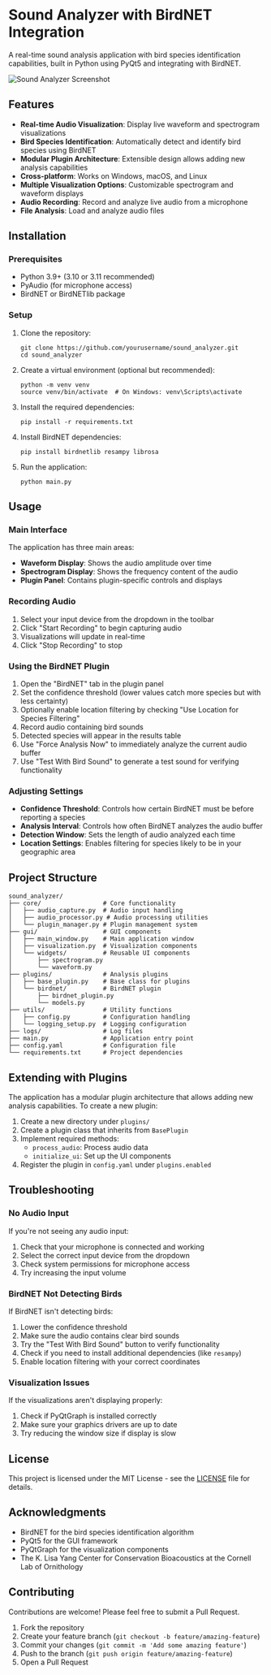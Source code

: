 # Sound Analyzer with BirdNET Integration

A real-time sound analysis application with bird species identification capabilities, built in Python using PyQt5 and integrating with BirdNET.

![Sound Analyzer Screenshot](docs/images/screenshot.png)

## Features

- **Real-time Audio Visualization**: Display live waveform and spectrogram visualizations
- **Bird Species Identification**: Automatically detect and identify bird species using BirdNET
- **Modular Plugin Architecture**: Extensible design allows adding new analysis capabilities
- **Cross-platform**: Works on Windows, macOS, and Linux
- **Multiple Visualization Options**: Customizable spectrogram and waveform displays
- **Audio Recording**: Record and analyze live audio from a microphone
- **File Analysis**: Load and analyze audio files

## Installation

### Prerequisites

- Python 3.9+ (3.10 or 3.11 recommended)
- PyAudio (for microphone access)
- BirdNET or BirdNETlib package

### Setup

1. Clone the repository:
   ```
   git clone https://github.com/yourusername/sound_analyzer.git
   cd sound_analyzer
   ```

2. Create a virtual environment (optional but recommended):
   ```
   python -m venv venv
   source venv/bin/activate  # On Windows: venv\Scripts\activate
   ```

3. Install the required dependencies:
   ```
   pip install -r requirements.txt
   ```

4. Install BirdNET dependencies:
   ```
   pip install birdnetlib resampy librosa
   ```

5. Run the application:
   ```
   python main.py
   ```

## Usage

### Main Interface

The application has three main areas:
- **Waveform Display**: Shows the audio amplitude over time
- **Spectrogram Display**: Shows the frequency content of the audio
- **Plugin Panel**: Contains plugin-specific controls and displays

### Recording Audio

1. Select your input device from the dropdown in the toolbar
2. Click "Start Recording" to begin capturing audio
3. Visualizations will update in real-time
4. Click "Stop Recording" to stop

### Using the BirdNET Plugin

1. Open the "BirdNET" tab in the plugin panel
2. Set the confidence threshold (lower values catch more species but with less certainty)
3. Optionally enable location filtering by checking "Use Location for Species Filtering"
4. Record audio containing bird sounds
5. Detected species will appear in the results table
6. Use "Force Analysis Now" to immediately analyze the current audio buffer
7. Use "Test With Bird Sound" to generate a test sound for verifying functionality

### Adjusting Settings

- **Confidence Threshold**: Controls how certain BirdNET must be before reporting a species
- **Analysis Interval**: Controls how often BirdNET analyzes the audio buffer
- **Detection Window**: Sets the length of audio analyzed each time
- **Location Settings**: Enables filtering for species likely to be in your geographic area

## Project Structure

```
sound_analyzer/
├── core/                 # Core functionality
│   ├── audio_capture.py  # Audio input handling
│   ├── audio_processor.py # Audio processing utilities
│   └── plugin_manager.py # Plugin management system
├── gui/                  # GUI components
│   ├── main_window.py    # Main application window
│   ├── visualization.py  # Visualization components
│   └── widgets/          # Reusable UI components
│       ├── spectrogram.py
│       └── waveform.py
├── plugins/              # Analysis plugins
│   ├── base_plugin.py    # Base class for plugins
│   └── birdnet/          # BirdNET plugin
│       ├── birdnet_plugin.py
│       └── models.py
├── utils/                # Utility functions
│   ├── config.py         # Configuration handling
│   └── logging_setup.py  # Logging configuration
├── logs/                 # Log files
├── main.py               # Application entry point
├── config.yaml           # Configuration file
└── requirements.txt      # Project dependencies
```

## Extending with Plugins

The application has a modular plugin architecture that allows adding new analysis capabilities. To create a new plugin:

1. Create a new directory under `plugins/`
2. Create a plugin class that inherits from `BasePlugin`
3. Implement required methods:
   - `process_audio`: Process audio data
   - `initialize_ui`: Set up the UI components
4. Register the plugin in `config.yaml` under `plugins.enabled`

## Troubleshooting

### No Audio Input

If you're not seeing any audio input:
1. Check that your microphone is connected and working
2. Select the correct input device from the dropdown
3. Check system permissions for microphone access
4. Try increasing the input volume

### BirdNET Not Detecting Birds

If BirdNET isn't detecting birds:
1. Lower the confidence threshold
2. Make sure the audio contains clear bird sounds
3. Try the "Test With Bird Sound" button to verify functionality
4. Check if you need to install additional dependencies (like `resampy`)
5. Enable location filtering with your correct coordinates

### Visualization Issues

If the visualizations aren't displaying properly:
1. Check if PyQtGraph is installed correctly
2. Make sure your graphics drivers are up to date
3. Try reducing the window size if display is slow

## License

This project is licensed under the MIT License - see the [LICENSE](LICENSE) file for details.

## Acknowledgments

- BirdNET for the bird species identification algorithm
- PyQt5 for the GUI framework
- PyQtGraph for the visualization components
- The K. Lisa Yang Center for Conservation Bioacoustics at the Cornell Lab of Ornithology

## Contributing

Contributions are welcome! Please feel free to submit a Pull Request.

1. Fork the repository
2. Create your feature branch (`git checkout -b feature/amazing-feature`)
3. Commit your changes (`git commit -m 'Add some amazing feature'`)
4. Push to the branch (`git push origin feature/amazing-feature`)
5. Open a Pull Request
